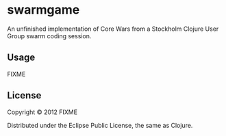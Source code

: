 # swarmgame

An unfinished implementation of Core Wars from a Stockholm Clojure User Group
swarm coding session.

## Usage

FIXME

## License

Copyright © 2012 FIXME

Distributed under the Eclipse Public License, the same as Clojure.
